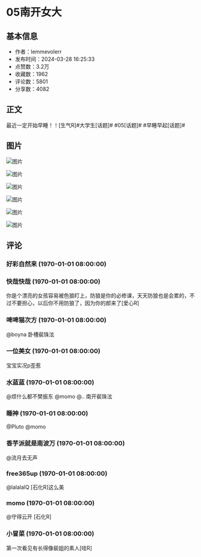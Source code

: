 # 05南开女大

## 基本信息

- 作者：lemmevolerr
- 发布时间：2024-03-28 16:25:33
- 点赞数：3.2万
- 收藏数：1962
- 评论数：5801
- 分享数：4082

## 正文

最近一定开始早睡！！[生气R]#大学生[话题]# #05[话题]# #早睡早起[话题]#

## 图片

![图片](images/87d64c84ed8d89341e8b06afb61042fe.jpg)

![图片](images/082f449ab8818b4915b54861be172ba8.jpg)

![图片](images/04dc1831adf7443b573148eeff43ba6a.jpg)

![图片](images/f8d5d100ac62681ee47ada53555b749e.jpg)

![图片](images/51184bb84ee24bd102f24c93f82f7f8a.jpg)

![图片](images/6236d1f0c1e08c1a4f696a4e0c7d6c54.jpg)

## 评论

### 好彩自然来 (1970-01-01 08:00:00)



### 快哉快哉 (1970-01-01 08:00:00)

你是个漂亮的女孩容易被色狼盯上，防狼是你的必修课，天天防狼也是会累的，不过不要担心，以后你不用防狼了，因为你的郎来了[爱心R]

### 啤啤猫次方 (1970-01-01 08:00:00)

@boyna 卧槽裴珠泫

### 一位美女 (1970-01-01 08:00:00)

宝宝实况p歪惹

### 水蓝蓝 (1970-01-01 08:00:00)

@烦什么都不樊振东 @momo @.. 南开裴珠泫

### 睡神 (1970-01-01 08:00:00)

@Pluto @momo

### 香芋派就是南波万 (1970-01-01 08:00:00)

@流月去无声

### free365up (1970-01-01 08:00:00)

@lalalalQ [石化R]这么美

### momo (1970-01-01 08:00:00)

@守得云开 [石化R]

### 小冒菜 (1970-01-01 08:00:00)

第一次看见有长得像裴姐的素人[哇R]

